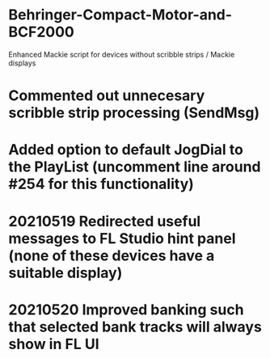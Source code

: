 # Behringer-Compact-Motor-and-BCF2000
Enhanced Mackie script for devices without scribble strips / Mackie displays
# Commented out unnecesary scribble strip processing (SendMsg)
# Added option to default JogDial to the PlayList (uncomment line around #254 for this functionality)
# 20210519 Redirected useful messages to FL Studio hint panel (none of these devices have a suitable display)
# 20210520 Improved banking such that selected bank tracks will always show in FL UI

